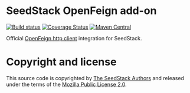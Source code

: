 # SeedStack OpenFeign add-on

[![Build status](https://travis-ci.org/seedstack/feign-addon.svg?branch=master)](https://travis-ci.org/seedstack/feign-addon) [![Coverage Status](https://coveralls.io/repos/seedstack/feign-addon/badge.svg?branch=master)](https://coveralls.io/r/seedstack/feign-addon?branch=master) [![Maven Central](https://maven-badges.herokuapp.com/maven-central/org.seedstack.addons.feign/feign/badge.svg?style=flat)](https://maven-badges.herokuapp.com/maven-central/org.seedstack.addons.feign/feign)

Official [OpenFeign http client](https://github.com/OpenFeign/feign) integration for SeedStack.

# Copyright and license

This source code is copyrighted by [The SeedStack Authors](https://github.com/seedstack/seedstack/blob/master/AUTHORS) and
released under the terms of the [Mozilla Public License 2.0](https://www.mozilla.org/MPL/2.0/). 
